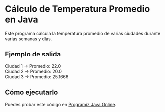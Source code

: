 # Cálculo de Temperatura Promedio en Java

Este programa calcula la temperatura promedio de varias ciudades durante varias semanas y días.

## Ejemplo de salida

Ciudad 1 -> Promedio: 22.0  
Ciudad 2 -> Promedio: 20.0  
Ciudad 3 -> Promedio: 25.1666  

## Cómo ejecutarlo
Puedes probar este código en [Programiz Java Online](https://www.programiz.com/java-programming/online-compiler/).
